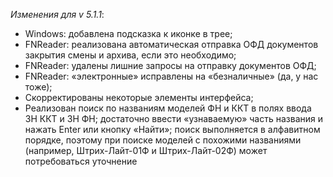 _Изменения для v 5.1.1_:
- Windows: добавлена подсказка к иконке в трее;
- FNReader: реализована автоматическая отправка ОФД документов закрытия смены и архива, если это необходимо;
- FNReader: удалены лишние запросы на отправку документов ОФД;
- FNReader: «электронные» исправлены на «безналичные» (да, у нас тоже);
- Скорректированы некоторые элементы интерфейса;
- Реализован поиск по названиям моделей ФН и ККТ в полях ввода ЗН ККТ и ЗН ФН; достаточно ввести «узнаваемую» часть названия и нажать Enter или кнопку «Найти»; поиск выполняется в алфавитном порядке, поэтому при поиске моделей с похожими названиями (например, Штрих-Лайт-01Ф и Штрих-Лайт-02Ф) может потребоваться уточнение
